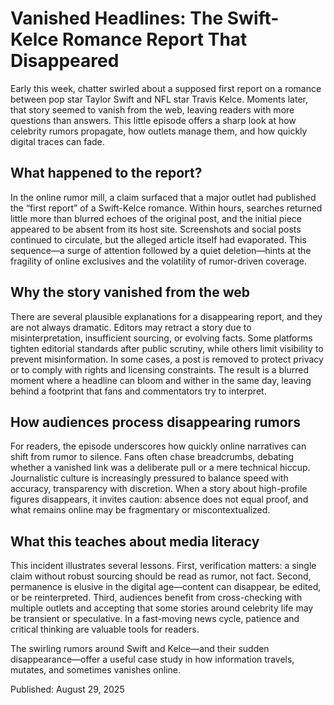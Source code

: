 # Vanished Headlines: The Swift-Kelce Romance Report That Disappeared

Early this week, chatter swirled about a supposed first report on a romance between pop star Taylor Swift and NFL star Travis Kelce. Moments later, that story seemed to vanish from the web, leaving readers with more questions than answers. This little episode offers a sharp look at how celebrity rumors propagate, how outlets manage them, and how quickly digital traces can fade.

## What happened to the report?

In the online rumor mill, a claim surfaced that a major outlet had published the “first report” of a Swift-Kelce romance. Within hours, searches returned little more than blurred echoes of the original post, and the initial piece appeared to be absent from its host site. Screenshots and social posts continued to circulate, but the alleged article itself had evaporated. This sequence—a surge of attention followed by a quiet deletion—hints at the fragility of online exclusives and the volatility of rumor-driven coverage.

## Why the story vanished from the web

There are several plausible explanations for a disappearing report, and they are not always dramatic. Editors may retract a story due to misinterpretation, insufficient sourcing, or evolving facts. Some platforms tighten editorial standards after public scrutiny, while others limit visibility to prevent misinformation. In some cases, a post is removed to protect privacy or to comply with rights and licensing constraints. The result is a blurred moment where a headline can bloom and wither in the same day, leaving behind a footprint that fans and commentators try to interpret.

## How audiences process disappearing rumors

For readers, the episode underscores how quickly online narratives can shift from rumor to silence. Fans often chase breadcrumbs, debating whether a vanished link was a deliberate pull or a mere technical hiccup. Journalistic culture is increasingly pressured to balance speed with accuracy, transparency with discretion. When a story about high-profile figures disappears, it invites caution: absence does not equal proof, and what remains online may be fragmentary or miscontextualized.

## What this teaches about media literacy

This incident illustrates several lessons. First, verification matters: a single claim without robust sourcing should be read as rumor, not fact. Second, permanence is elusive in the digital age—content can disappear, be edited, or be reinterpreted. Third, audiences benefit from cross-checking with multiple outlets and accepting that some stories around celebrity life may be transient or speculative. In a fast-moving news cycle, patience and critical thinking are valuable tools for readers.

The swirling rumors around Swift and Kelce—and their sudden disappearance—offer a useful case study in how information travels, mutates, and sometimes vanishes online.

Published: August 29, 2025
